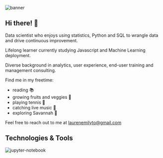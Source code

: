 ![banner](https://i.pinimg.com/originals/15/6e/83/156e835a65e03acc337469f3f6675eb0.jpg)

## Hi there! :wave: 

Data scientist who enjoys using statistics, Python and SQL to wrangle data and drive continuous improvement. 

Lifelong learner currently studying Javascript and Machine Learning deployment. 

Diverse background in analytics, user experience, end-user training and management consulting. 

Find me in my freetime: 
- reading :books:
- growing fruits and veggies :tomato: 
- playing tennis :tennis:
- catching live music :guitar:
- exploring Savannah 🌴

Feel free to reach out to me at laurenemilyto@gmail.com

## Technologies & Tools
![jupyter-notebook](https://i.pinimg.com/originals/93/62/7d/93627d1bb6bbf3a26693d74023e67264.jpg)
